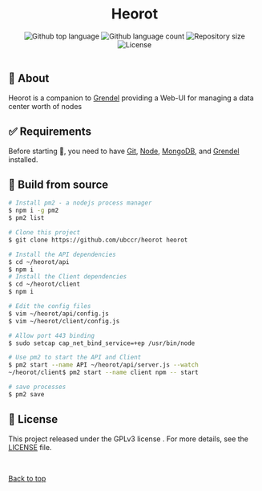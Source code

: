 <h1 align="center">Heorot</h1>

<div align="center">
  <img alt="Github top language" src="https://img.shields.io/github/languages/top/ubccr/heorot?color=56BEB8">

  <img alt="Github language count" src="https://img.shields.io/github/languages/count/ubccr/heorot?color=56BEB8">

  <img alt="Repository size" src="https://img.shields.io/github/repo-size/ubccr/heorot?color=56BEB8">

  <img alt="License" src="https://img.shields.io/github/license/ubccr/heorot?color=56BEB8">

  <!-- <img alt="Github issues" src="https://img.shields.io/github/issues/ubccr/heorot?color=56BEB8" /> -->

  <!-- <img alt="Github forks" src="https://img.shields.io/github/forks/ubccr/heorot?color=56BEB8" /> -->

  <!-- <img alt="Github stars" src="https://img.shields.io/github/stars/ubccr/heorot?color=56BEB8" /> -->
</div>

<!-- Status -->

<!-- <h4 align="center">
	🚧  Heorot 🚀 Under construction...  🚧
</h4>

<hr> -->

<br>

## :dart: About

Heorot is a companion to <a href="https://github.com/ubccr/grendel" target="_blank">Grendel</a> providing a Web-UI for managing a data center worth of nodes

<!-- ## :sparkles: Features

:heavy_check_mark: Feature 1;\
:heavy_check_mark: Feature 2;\
:heavy_check_mark: Feature 3; -->

## :white_check_mark: Requirements

Before starting :checkered_flag:, you need to have [Git](https://git-scm.com), [Node](https://nodejs.org/en/), [MongoDB](https://www.mongodb.com/docs/manual/installation/), and [Grendel](https://github.com/ubccr/grendel) installed.

## :checkered_flag: Build from source

<!-- TODO: write source build docs -->

```bash
# Install pm2 - a nodejs process manager
$ npm i -g pm2
$ pm2 list

# Clone this project
$ git clone https://github.com/ubccr/heorot heorot

# Install the API dependencies
$ cd ~/heorot/api
$ npm i
# Install the Client dependencies
$ cd ~/heorot/client
$ npm i

# Edit the config files
$ vim ~/heorot/api/config.js
$ vim ~/heorot/client/config.js

# Allow port 443 binding
$ sudo setcap cap_net_bind_service=+ep /usr/bin/node

# Use pm2 to start the API and Client
$ pm2 start --name API ~/heorot/api/server.js --watch
~/heorot/client$ pm2 start --name client npm -- start

# save processes
$ pm2 save


```

## :memo: License

This project released under the GPLv3 license . For more details, see the [LICENSE](LICENSE.md) file.

&#xa0;

<a href="#top">Back to top</a>
